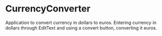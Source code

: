 # CurrencyConverter
Application to convert currency in dollars to euros.
Entering currency in dollars through EditText and using a convert button, converting it euros.
